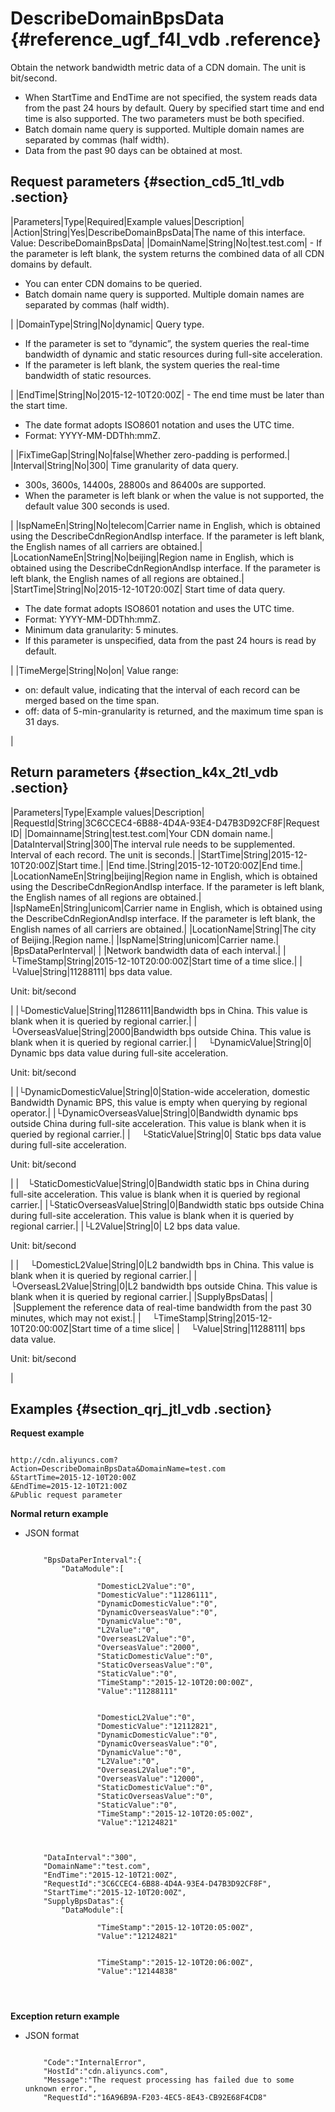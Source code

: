 # DescribeDomainBpsData {#reference_ugf_f4l_vdb .reference}

Obtain the network bandwidth metric data of a CDN domain. The unit is bit/second.

-   When StartTime and EndTime are not specified, the system reads data from the past 24 hours by default. Query by specified start time and end time is also supported. The two parameters must be both specified.
-   Batch domain name query is supported. Multiple domain names are separated by commas \(half width\).
-   Data from the past 90 days can be obtained at most.

## Request parameters {#section_cd5_1tl_vdb .section}

|Parameters|Type|Required|Example values|Description|
|Action|String|Yes|DescribeDomainBpsData|The name of this interface.  Value: DescribeDomainBpsData|
|DomainName|String|No|test.test.com| -   If the parameter is left blank, the system returns the combined data of all CDN domains by default.
-   You can enter CDN domains to be queried.
-   Batch domain name query is supported. Multiple domain names are separated by commas \(half width\).

 |
|DomainType|String|No|dynamic| Query type.

 -   If the parameter is set to “dynamic”, the system queries the real-time bandwidth of dynamic and static resources during full-site acceleration.
-   If the parameter is left blank, the system queries the real-time bandwidth of static resources.

 |
|EndTime|String|No|2015-12-10T20:00Z| -   The end time must be later than the start time.
-   The date format adopts ISO8601 notation and uses the UTC time.
-   Format: YYYY-MM-DDThh:mmZ.

 |
|FixTimeGap|String|No|false|Whether zero-padding is performed.|
|Interval|String|No|300| Time granularity of data query.

 -   300s, 3600s, 14400s, 28800s and 86400s are supported.
-   When the parameter is left blank or when the value is not supported, the default value 300 seconds is used.

 |
|IspNameEn|String|No|telecom|Carrier name in English, which is obtained using the DescribeCdnRegionAndIsp interface. If the parameter is left blank, the English names of all carriers are obtained.|
|LocationNameEn|String|No|beijing|Region name in English, which is obtained using the DescribeCdnRegionAndIsp interface. If the parameter is left blank, the English names of all regions are obtained.|
|StartTime|String|No|2015-12-10T20:00Z| Start time of data query.

 -   The date format adopts ISO8601 notation and uses the UTC time.
-   Format: YYYY-MM-DDThh:mmZ.
-   Minimum data granularity: 5 minutes.
-   If this parameter is unspecified, data from the past 24 hours is read by default.

 |
|TimeMerge|String|No|on| Value range:

 -   on: default value, indicating that the interval of each record can be merged based on the time span.
-   off: data of 5-min-granularity is returned, and the maximum time span is 31 days.

 |

## Return parameters {#section_k4x_2tl_vdb .section}

|Parameters|Type|Example values|Description|
|RequestId|String|3C6CCEC4-6B88-4D4A-93E4-D47B3D92CF8F|Request ID|
|Domainname|String|test.test.com|Your CDN domain name.|
|DataInterval|String|300|The interval rule needs to be supplemented. Interval of each record. The unit is seconds.|
|StartTime|String|2015-12-10T20:00Z|Start time.|
|End time.|String|2015-12-10T20:00Z|End time.|
|LocationNameEn|String|beijing|Region name in English, which is obtained using the DescribeCdnRegionAndIsp interface. If the parameter is left blank, the English names of all regions are obtained.|
|IspNameEn|String|unicom|Carrier name in English, which is obtained using the DescribeCdnRegionAndIsp interface. If the parameter is left blank, the English names of all carriers are obtained.|
|LocationName|String|The city of Beijing.|Region name.|
|IspName|String|unicom|Carrier name.|
|BpsDataPerInterval| | |Network bandwidth data of each interval.|
|  └TimeStamp|String|2015-12-10T20:00:00Z|Start time of a time slice.|
|└Value|String|11288111| bps data value.

 Unit: bit/second

 |
|└DomesticValue|String|11286111|Bandwidth bps in China. This value is blank when it is queried by regional carrier.|
|  └OverseasValue|String|2000|Bandwidth bps outside China. This value is blank when it is queried by regional carrier.|
|  └DynamicValue|String|0| Dynamic bps data value during full-site acceleration. 

 Unit: bit/second

 |
|└DynamicDomesticValue|String|0|Station-wide acceleration, domestic Bandwidth Dynamic BPS, this value is empty when querying by regional operator.|
|└DynamicOverseasValue|String|0|Bandwidth dynamic bps outside China during full-site acceleration. This value is blank when it is queried by regional carrier.|
|  └StaticValue|String|0| Static bps data value during full-site acceleration.

 Unit: bit/second

 |
| └StaticDomesticValue|String|0|Bandwidth static bps in China during full-site acceleration. This value is blank when it is queried by regional carrier.|
|└StaticOverseasValue|String|0|Bandwidth static bps outside China during full-site acceleration. This value is blank when it is queried by regional carrier.|
|└L2Value|String|0| L2 bps data value. 

 Unit: bit/second

 |
|  └DomesticL2Value|String|0|L2 bandwidth bps in China. This value is blank when it is queried by regional carrier.|
|  └OverseasL2Value|String|0|L2 bandwidth bps outside China. This value is blank when it is queried by regional carrier.|
|SupplyBpsDatas| | |Supplement the reference data of real-time bandwidth from the past 30 minutes, which may not exist.|
|  └TimeStamp|String|2015-12-10T20:00:00Z|Start time of a time slice|
|  └Value|String|11288111| bps data value. 

 Unit: bit/second

 |

## Examples {#section_qrj_jtl_vdb .section}

**Request example**

```

http://cdn.aliyuncs.com?Action=DescribeDomainBpsData&DomainName=test.com
&StartTime=2015-12-10T20:00Z
&EndTime=2015-12-10T21:00Z
&Public request parameter
```

**Normal return example**

-   JSON format

    ```
    
        "BpsDataPerInterval":{
            "DataModule":[
                
                    "DomesticL2Value":"0",
                    "DomesticValue":"11286111",
                    "DynamicDomesticValue":"0",
                    "DynamicOverseasValue":"0",
                    "DynamicValue":"0",
                    "L2Value":"0",
                    "OverseasL2Value":"0",
                    "OverseasValue":"2000",
                    "StaticDomesticValue":"0",
                    "StaticOverseasValue":"0",
                    "StaticValue":"0",
                    "TimeStamp":"2015-12-10T20:00:00Z",
                    "Value":"11288111"
                
                
                    "DomesticL2Value":"0",
                    "DomesticValue":"12112821",
                    "DynamicDomesticValue":"0",
                    "DynamicOverseasValue":"0",
                    "DynamicValue":"0",
                    "L2Value":"0",
                    "OverseasL2Value":"0",
                    "OverseasValue":"12000",
                    "StaticDomesticValue":"0",
                    "StaticOverseasValue":"0",
                    "StaticValue":"0",
                    "TimeStamp":"2015-12-10T20:05:00Z",
                    "Value":"12124821"
                
            
        
        "DataInterval":"300",
        "DomainName":"test.com",
        "EndTime":"2015-12-10T21:00Z",
        "RequestId":"3C6CCEC4-6B88-4D4A-93E4-D47B3D92CF8F",
        "StartTime":"2015-12-10T20:00Z",
        "SupplyBpsDatas":{
            "DataModule":[
                
                    "TimeStamp":"2015-12-10T20:05:00Z",
                    "Value":"12124821"
                
                
                    "TimeStamp":"2015-12-10T20:06:00Z",
                    "Value":"12144838"
                
            
        
    
    ```


**Exception return example**

-   JSON format

    ```
    
        "Code":"InternalError",
        "HostId":"cdn.aliyuncs.com",
        "Message":"The request processing has failed due to some unknown error.",
        "RequestId":"16A96B9A-F203-4EC5-8E43-CB92E68F4CD8"
    
    ```


